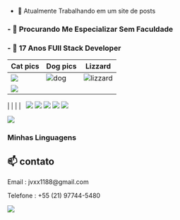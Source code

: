 - 🔭 Atualmente Trabalhando em um site de posts

<h3>- 🤔 Procurando Me Especializar Sem Faculdade</h3>
<h3>- 💬 17 Anos FUll Stack Developer</h3>

| Cat pics                            | Dog pics                            | Lizzard                                     |
| ----------------------------------- | ----------------------------------- | ------------------------------------------- |
| ![](https://img.shields.io/badge/HTML5-E34F26?style=for-the-badge&logo=html5&logoColor=white) | ![dog](https://example.com/dog.png) | ![lizzard](https://example.com/lizzard.png) |
|![](https://img.shields.io/badge/CSS3-1572B6?style=for-the-badge&logo=css3&logoColor=white)
|
|
|
|
<img src=""/>
<img src=""/>
<img src="https://img.shields.io/badge/TypeScript-007ACC?style=for-the-badge&logo=typescript&logoColor=white"/>
<img src="https://img.shields.io/badge/React-20232A?style=for-the-badge&logo=react&logoColor=61DAFB"/>
<img src="https://img.shields.io/badge/Tailwind_CSS-38B2AC?style=for-the-badge&logo=tailwind-css&logoColor=white=="/>
<img src="https://img.shields.io/badge/Prisma-3982CE?style=for-the-badge&logo=Prisma&logoColor=white"/>
<img src="https://img.shields.io/badge/Node.js-43853D?style=for-the-badge&logo=node.js&logoColor=white"/>
 </tr>
 <tr>
  <img src="https://github-readme-stats.vercel.app/api/top-langs/?username=jvxx1188&theme=blue-green">
 </tr>
</table>

### Minhas Linguagens


<h2 >📫 contato</h2> 
<p>Email : jvxx1188@gmail.com</p>
<p>Telefone : +55 (21) 97744-5480</p>
<a target="_blank" href="https://www.linkedin.com/in/jos%C3%A9-dami%C3%A3o-b8b3b5258/"> <img src="https://img.shields.io/badge/LinkedIn-0077B5?style=for-the-badge&logo=linkedin&logoColor=white"></img></a>
